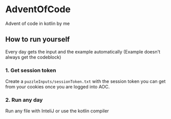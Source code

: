 # AdventOfCode 
Advent of code in kotlin by me

## How to run yourself
Every day gets the input and the example automatically (Example doesn't always get the codeblock)

### 1. Get session token
Create a `puzzleInputs/sessionToken.txt` with the session token you can get from your cookies once you are logged into AOC.

### 2. Run any day
Run any file with InteliJ or use the kotlin compiler

